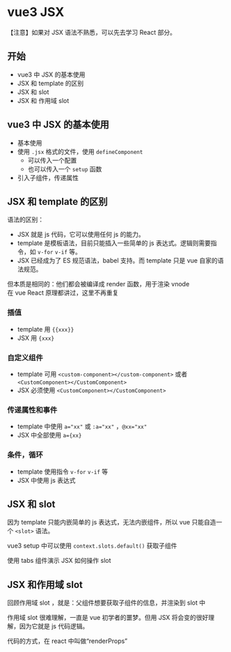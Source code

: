 # vue3 JSX

【注意】如果对 JSX 语法不熟悉，可以先去学习 React 部分。

## 开始

- vue3 中 JSX 的基本使用
- JSX 和 template 的区别
- JSX 和 slot
- JSX 和 作用域 slot

## vue3 中 JSX 的基本使用

- 基本使用
- 使用 `.jsx` 格式的文件，使用 `defineComponent` 
    - 可以传入一个配置
    - 也可以传入一个 `setup` 函数
- 引入子组件，传递属性

## JSX 和 template 的区别

语法的区别：
- JSX 就是 js 代码，它可以使用任何 js 的能力。
- template 是模板语法，目前只能插入一些简单的 js 表达式。逻辑则需要指令，如 `v-for` `v-if` 等。
- JSX 已经成为了 ES 规范语法，babel 支持。而 template 只是 vue 自家的语法规范。

但本质是相同的：他们都会被编译成 render 函数，用于渲染 vnode<br>
在 vue React 原理都讲过，这里不再重复

### 插值
- template 用 `{{xxx}}`
- JSX 用 `{xxx}`

### 自定义组件
- template 可用 `<custom-component></custom-component>` 或者 `<CustomComponent></CustomComponent>`
- JSX 必须使用 `<CustomComponent></CustomComponent>`

### 传递属性和事件
- template 中使用 `a="xx"` 或 `:a="xx"` ，`@xx="xx"`
- JSX 中全部使用 `a={xx}`

### 条件，循环
- template 使用指令 `v-for` `v-if` 等
- JSX 中使用 js 表达式

## JSX 和 slot

因为 template 只能内嵌简单的 js 表达式，无法内嵌组件，所以 vue 只能自造一个 `<slot>` 语法。

vue3 setup 中可以使用 `context.slots.default()` 获取子组件

使用 tabs 组件演示 JSX 如何操作 slot

## JSX 和作用域 slot

回顾作用域 slot ，就是：父组件想要获取子组件的信息，并渲染到 slot 中

作用域 slot 很难理解，一直是 vue 初学者的噩梦。但用 JSX 将会变的很好理解，因为它就是 js 代码逻辑。

代码的方式，在 react 中叫做“renderProps”
